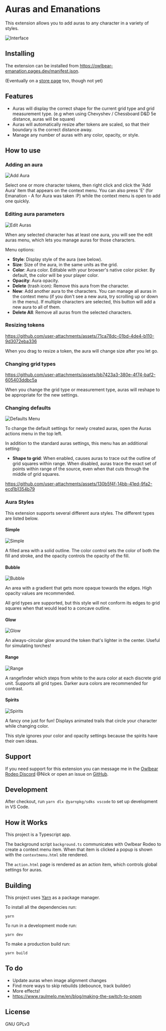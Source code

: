 # Auras and Emanations

This extension allows you to add auras to any character in a variety of styles.

![Interface](https://github.com/user-attachments/assets/1231da26-2939-4877-a023-3444ed2018b7)

## Installing

The extension can be installed from https://owlbear-emanation.pages.dev/manifest.json.

(Eventually on a [store page](https://extensions.owlbear.rodeo/owlbear-emanation) too, though not yet)

## Features
- Auras will display the correct shape for the current grid type and grid measurement type. (e.g when using Chevyshev / Chessboard D&D 5e distance, auras will be square)
- Auras will automatically resize after tokens are scaled, so that their boundary is the correct distance away.
- Manage any number of auras with any color, opacity, or style.

## How to use

### Adding an aura

![Add Aura](https://github.com/user-attachments/assets/ba002d01-ed73-4d9c-8445-d5269b0fc6d5)

Select one or more character tokens, then right click and click the 'Add Aura' item that appears on the context menu. You can also press 'E' (for Emanation - A for Aura was taken :P) while the context menu is open to add one quickly.

### Editing aura parameters

![Edit Auras](https://github.com/user-attachments/assets/bf696d4f-e605-4792-a4de-30b78a6f9eae)

When any selected character has at least one aura, you will see the edit auras menu, which lets you manage auras for those characters.

Menu options:
- **Style**: Display style of the aura (see below).
- **Size**: Size of the aura, in the same units as the grid.
- **Color**: Aura color. Editable with your browser's native color picker. By default, the color will be your player color.
- **Opacity**: Aura opacity.
- **Delete** (trash icon): Remove this aura from the character.
- **New**: Add another aura to the characters. You can manage all auras in the context menu (if you don't see a new aura, try scrolling up or down in the menu). If multiple characters are selected, this button will add a new aura to all of them.
- **Delete All**: Remove all auras from the selected characters.

### Resizing tokens

https://github.com/user-attachments/assets/71ca78dc-01bd-4de4-b110-9d3072eba336

When you drag to resize a token, the aura will change size after you let go.

### Changing grid types

https://github.com/user-attachments/assets/bb7423a3-380e-4f74-baf2-605403ddbc5a

When you change the grid type or measurement type, auras will reshape to be appropriate for the new settings.

### Changing defaults

![Defaults Menu](https://github.com/user-attachments/assets/f477f7e3-b41c-4893-a19e-f71eceb7b37c)

To change the default settings for newly created auras, open the Auras actions menu in the top left.

In addition to the standard auras settings, this menu has an additional setting:
- **Shape to grid**: When enabled, causes auras to trace out the outline of grid squares within range. When disabled, auras trace the exact set of points within range of the source, even when that cuts through the middle of grid squares.

https://github.com/user-attachments/assets/130b5f4f-14bb-41ed-9fa2-ecd1b1354b79

### Aura Styles

This extension supports several different aura styles. The different types are listed below.

#### Simple

![Simple](https://github.com/user-attachments/assets/2345b74a-3129-4639-9f79-bdffa8b90a63)

A filled area with a solid outline. The color control sets the color of both the fill and stroke, and the opacity controls the opacity of the fill.

#### Bubble

![Bubble](https://github.com/user-attachments/assets/dc0f640a-3eae-4e3b-8926-6f5f6e13fdf5)

An area with a gradient that gets more opaque towards the edges. High opacity values are recommended.

All grid types are supported, but this style will not conform its edges to grid squares when that would lead to a concave outline.

#### Glow

![Glow](https://github.com/user-attachments/assets/78afaee3-1adc-4bfe-b357-3a04a214bf4c)

An always-circular glow around the token that's lighter in the center. Useful for simulating torches!

#### Range

![Range](https://github.com/user-attachments/assets/1be43d2d-2553-43f2-a3eb-c4dc1811137a)

A rangefinder which steps from white to the aura color at each discrete grid unit. Supports all grid types. Darker aura colors are recommended for contrast.

#### Spirits

![Spirits](https://github.com/user-attachments/assets/88667f53-2a44-46a2-81b4-5dd4dd9326ed)

A fancy one just for fun! Displays animated trails that circle your character while changing color.

This style ignores your color and opacity settings because the spirits have their own ideas.

## Support

If you need support for this extension you can message me in the [Owlbear Rodeo Discord](https://discord.com/invite/u5RYMkV98s) @Nick or open an issue on [GitHub](https://github.com/desain/owlbear-emanation/issues).

## Development

After checkout, run `yarn dlx @yarnpkg/sdks vscode` to set up development in VS Code.

## How it Works

This project is a Typescript app.

The background script `background.ts` communicates with Owlbear Rodeo to create a context menu item. When that item is clicked a popup is shown with the `contextmenu.html` site rendered.

The `action.html` page is rendered as an action item, which controls global settings for auras.

## Building

This project uses [Yarn](https://yarnpkg.com/) as a package manager.

To install all the dependencies run:

`yarn`

To run in a development mode run:

`yarn dev`

To make a production build run:

`yarn build`

## To do
- Update auras when image alignment changes
- Find more ways to skip rebuilds (debounce, track builder)
- More effects!
- https://www.raulmelo.me/en/blog/making-the-switch-to-pnpm

## License

GNU GPLv3
